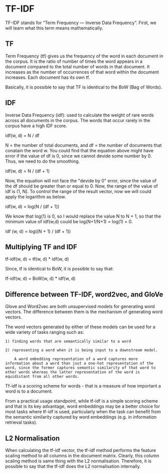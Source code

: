 # TF-IDF

TF-IDF stands for “Term Frequency — Inverse Data Frequency”. First, we will learn what this term means mathematically.

## TF

Term Frequency (tf) gives us the frequency of the word in each document in the corpus. It is the ratio of number of times the word appears in a document compared to the total number of words in that document. It increases as the number of occurrences of that word within the document increases. Each document has its own tf.

Basically, it is possible to say that TF is identical to the BoW (Bag of Words).

## IDF

Inverse Data Frequency (idf): used to calculate the weight of rare words across all documents in the corpus. The words that occur rarely in the corpus have a high IDF score.

idf(w, d) = N / df

N = the number of total documents, and df = the number of documents that conatain the word w. You could find that the equation above might have error if the value of df is 0, since we cannot devide some number by 0. Thus, we need to do the smoothing.

idf(w, d) = N / (df + 1)

Now, the equation will not face the "devide by 0" error, since the value of the df should be greater than or equal to 0. Now, the range of the value of idf is (1, N]. To control the range of the result vector, now we will could apply the logarithm as below.

idf(w, d) = log(N / (df + 1))

We know that log(1) is 0, so I would replace the value N to N + 1, so that the minimum value of idf(w,d) could be log(N+1/N+1) = log(1) = 0.

idf (w, d) = log((N + 1) / (df + 1))

## Multiplying TF and IDF

tf-idf(w, d) = tf(w, d) * idf(w, d)

Since, tf is identical to BoW, it is possible to say that:

tf-idf(w, d) = BoW(w, d) * idf(w, d)

## Difference between TF-IDF, word2vec, and GloVe

Glove and Word2vec are both unsupervised models for generating word vectors. The difference between them is the mechanism of generating word vectors.

The word vectors generated by either of these models can be used for a wide variety of tasks ranging such as:

    1) finding words that are semantically similar to a word

    2) representing a word when it is being input to a downstream model. 
    
        A word embedding representation of a word captures more information about a word than just a one-hot representation of the word, since the former captures semantic similarity of that word to other words whereas the latter representation of the word is equidistant from all other words.

Tf-idf is a scoring scheme for words - that is a measure of how important a word is to a document.

From a practical usage standpoint, while tf-idf is a simple scoring scheme and that is its key advantage, word embeddings may be a better choice for most tasks where tf-idf is used, particularly when the task can benefit from the semantic similarity captured by word embeddings (e.g. in information retrieval tasks).

## L2 Normalisation

When calculating the tf-idf vector, the tf-idf method performs the feature scaling method to all columns in the document matrix. Clearly, this column scaling method is same thing with the L2 normalisation. Therefore, it is possible to say that the tf-idf does the L2 normalisation internally.
